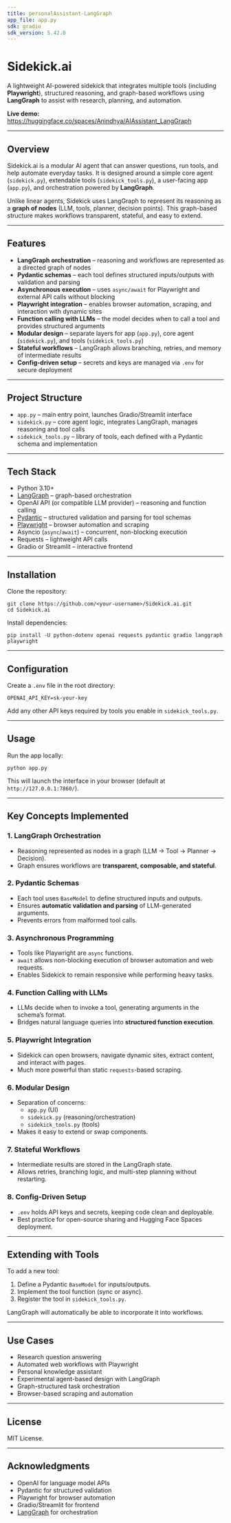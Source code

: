 ```yaml
---
title: personalAssistant-LangGraph
app_file: app.py
sdk: gradio
sdk_version: 5.42.0
---
```

# Sidekick.ai

A lightweight AI-powered sidekick that integrates multiple tools (including **Playwright**), structured reasoning, and graph-based workflows using **LangGraph** to assist with research, planning, and automation.

**Live demo:** https://huggingface.co/spaces/Anindhya/AIAssistant_LangGraph

---

## Overview

Sidekick.ai is a modular AI agent that can answer questions, run tools, and help automate everyday tasks. It is designed around a simple core agent (`sidekick.py`), extendable tools (`sidekick_tools.py`), a user-facing app (`app.py`), and orchestration powered by **LangGraph**.

Unlike linear agents, Sidekick uses LangGraph to represent its reasoning as a **graph of nodes** (LLM, tools, planner, decision points). This graph-based structure makes workflows transparent, stateful, and easy to extend.

---

## Features

- **LangGraph orchestration** – reasoning and workflows are represented as a directed graph of nodes  
- **Pydantic schemas** – each tool defines structured inputs/outputs with validation and parsing  
- **Asynchronous execution** – uses `async/await` for Playwright and external API calls without blocking  
- **Playwright integration** – enables browser automation, scraping, and interaction with dynamic sites  
- **Function calling with LLMs** – the model decides when to call a tool and provides structured arguments  
- **Modular design** – separate layers for app (`app.py`), core agent (`sidekick.py`), and tools (`sidekick_tools.py`)  
- **Stateful workflows** – LangGraph allows branching, retries, and memory of intermediate results  
- **Config-driven setup** – secrets and keys are managed via `.env` for secure deployment  

---

## Project Structure

- `app.py` – main entry point, launches Gradio/Streamlit interface  
- `sidekick.py` – core agent logic, integrates LangGraph, manages reasoning and tool calls  
- `sidekick_tools.py` – library of tools, each defined with a Pydantic schema and implementation  

---

## Tech Stack

- Python 3.10+  
- [LangGraph](https://langchain-ai.github.io/langgraph/) – graph-based orchestration  
- OpenAI API (or compatible LLM provider) – reasoning and function calling  
- [Pydantic](https://docs.pydantic.dev/) – structured validation and parsing for tool schemas  
- [Playwright](https://playwright.dev/python/) – browser automation and scraping  
- Asyncio (`async`/`await`) – concurrent, non-blocking execution  
- Requests – lightweight API calls  
- Gradio or Streamlit – interactive frontend  

---

## Installation

Clone the repository:

    git clone https://github.com/<your-username>/Sidekick.ai.git
    cd Sidekick.ai

Install dependencies:

    pip install -U python-dotenv openai requests pydantic gradio langgraph playwright

---

## Configuration

Create a `.env` file in the root directory:

    OPENAI_API_KEY=sk-your-key

Add any other API keys required by tools you enable in `sidekick_tools.py`.

---

## Usage

Run the app locally:

    python app.py

This will launch the interface in your browser (default at `http://127.0.0.1:7860/`).

---

## Key Concepts Implemented

### 1. LangGraph Orchestration
- Reasoning represented as nodes in a graph (LLM → Tool → Planner → Decision).
- Graph ensures workflows are **transparent, composable, and stateful**.

### 2. Pydantic Schemas
- Each tool uses `BaseModel` to define structured inputs and outputs.
- Ensures **automatic validation and parsing** of LLM-generated arguments.
- Prevents errors from malformed tool calls.

### 3. Asynchronous Programming
- Tools like Playwright are `async` functions.
- `await` allows non-blocking execution of browser automation and web requests.
- Enables Sidekick to remain responsive while performing heavy tasks.

### 4. Function Calling with LLMs
- LLMs decide when to invoke a tool, generating arguments in the schema’s format.
- Bridges natural language queries into **structured function execution**.

### 5. Playwright Integration
- Sidekick can open browsers, navigate dynamic sites, extract content, and interact with pages.
- Much more powerful than static `requests`-based scraping.

### 6. Modular Design
- Separation of concerns: 
  - `app.py` (UI)
  - `sidekick.py` (reasoning/orchestration)
  - `sidekick_tools.py` (tools)
- Makes it easy to extend or swap components.

### 7. Stateful Workflows
- Intermediate results are stored in the LangGraph state.
- Allows retries, branching logic, and multi-step planning without restarting.

### 8. Config-Driven Setup
- `.env` holds API keys and secrets, keeping code clean and deployable.
- Best practice for open-source sharing and Hugging Face Spaces deployment.

---

## Extending with Tools

To add a new tool:
1. Define a Pydantic `BaseModel` for inputs/outputs.  
2. Implement the tool function (sync or async).  
3. Register the tool in `sidekick_tools.py`.  

LangGraph will automatically be able to incorporate it into workflows.

---

## Use Cases

- Research question answering  
- Automated web workflows with Playwright  
- Personal knowledge assistant  
- Experimental agent-based design with LangGraph  
- Graph-structured task orchestration  
- Browser-based scraping and automation  

---

## License

MIT License.

---

## Acknowledgments

- OpenAI for language model APIs  
- Pydantic for structured validation  
- Playwright for browser automation  
- Gradio/Streamlit for frontend  
- [LangGraph](https://langchain-ai.github.io/langgraph/) for orchestration  
